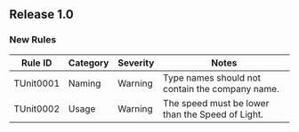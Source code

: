 ## Release 1.0

### New Rules

Rule ID | Category | Severity | Notes                                          
--------|----------|----------|------------------------------------------------
TUnit0001  | Naming   | Warning  | Type names should not contain the company name.
TUnit0002  | Usage    | Warning  | The speed must be lower than the Speed of Light.